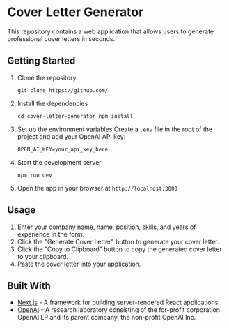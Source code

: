 Cover Letter Generator
======================

This repository contains a web application that allows users to generate professional cover letters in seconds.

Getting Started
---------------

1.  Clone the repository

    `git clone https://github.com/`

1.  Install the dependencies

    `cd cover-letter-generator
npm install`

1.  Set up the environment variables Create a `.env` file in the root of the project and add your OpenAI API key:

    `OPEN_AI_KEY=your_api_key_here`

1.  Start the development server

    `npm run dev`

1.  Open the app in your browser at `http://localhost:3000`

Usage
-----

1.  Enter your company name, name, position, skills, and years of experience in the form.
2.  Click the "Generate Cover Letter" button to generate your cover letter.
3.  Click the "Copy to Clipboard" button to copy the generated cover letter to your clipboard.
4.  Paste the cover letter into your application.

Built With
----------

-   [Next.js](https://nextjs.org/) - A framework for building server-rendered React applications.
-   [OpenAI](https://openai.com/) - A research laboratory consisting of the for-profit corporation OpenAI LP and its parent company, the non-profit OpenAI Inc.
